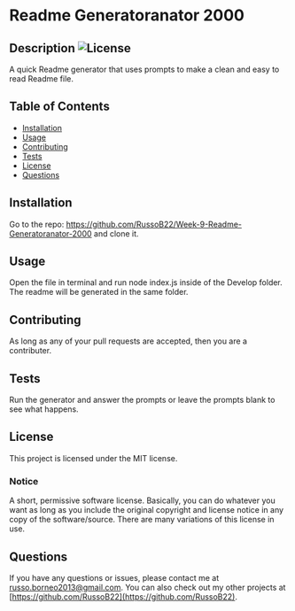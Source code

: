 # Readme Generatoranator 2000
    
## Description ![License](https://img.shields.io/badge/License-MIT-yellow.svg)
A quick Readme generator that uses prompts to make a clean and easy to read Readme file.

## Table of Contents
- [Installation](#installation)
- [Usage](#usage)
- [Contributing](#contributing)
- [Tests](#tests)
- [License](#license)
- [Questions](#questions)

## Installation
Go to the repo: https://github.com/RussoB22/Week-9-Readme-Generatoranator-2000 and clone it.

## Usage
Open the file in terminal and run node index.js inside of the Develop folder. The readme will be generated in the same folder.

## Contributing
As long as any of your pull requests are accepted, then you are a contributer.

## Tests
Run the generator and answer the prompts or leave the prompts blank to see what happens.

## License
This project is licensed under the MIT license.
### Notice
A short, permissive software license. Basically, you can do whatever you want as long as you include the original copyright and license notice in any copy of the software/source.  There are many variations of this license in use.

## Questions
If you have any questions or issues, please contact me at [russo.borneo2013@gmail.com](mailto:russo.borneo2013@gmail.com). You can also check out my other projects at [https://github.com/RussoB22](https://github.com/RussoB22).
